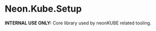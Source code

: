 ﻿Neon.Kube.Setup
===============

**INTERNAL USE ONLY:** Core library used by neonKUBE related tooling.